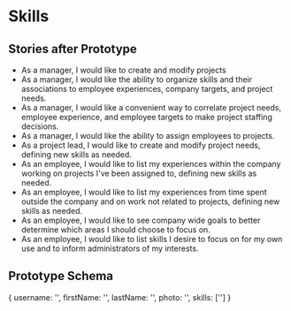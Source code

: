 # Skills

## Stories after Prototype

- As a manager, I would like to create and modify projects
- As a manager, I would like the ability to organize skills and their associations to employee experiences, company targets, and project needs.
- As a manager, I would like a convenient way to correlate project needs, employee experience, and employee targets to make project staffing decisions.
- As a manager, I would like the ability to assign employees to projects.
- As a project lead, I would like to create and modify project needs, defining new skills as needed.
- As an employee, I would like to list my experiences within the company working on projects I've been assigned to, defining new skills as needed.
- As an employee, I would like to list my experiences from time spent outside the company and on work not related to projects, defining new skills as needed.
- As an employee, I would like to see company wide goals to better determine which areas I should choose to focus on.
- As an employee, I would like to list skills I desire to focus on for my own use and to inform administrators of my interests.

## Prototype Schema

{
    username: '',
    firstName: '',
    lastName: '',
    photo: '',
    skills: ['']
}